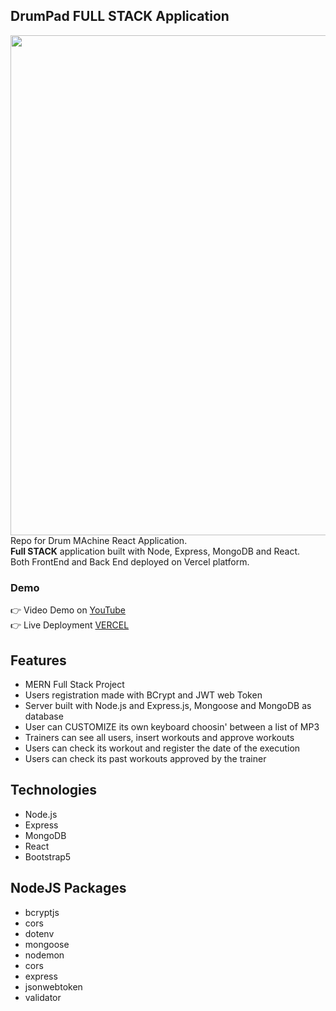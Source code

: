 ## DrumPad FULL STACK Application
<img src="https://github.com/Andrea-vicari/DrumMachine-MERN/blob/master/DrumMachine_GITHub_cover.jpg" width="800px">\
Repo for Drum MAchine React Application.\
**Full STACK** application built with Node, Express, MongoDB and React.\
Both FrontEnd and Back End deployed on Vercel platform.

 ### Demo
 👉 Video Demo on <a href="#" target="_blank" > YouTube</a>\
 👉 Live Deployment <a href="https://deploy-mern-api-render-frontend.vercel.app/" target="_blank" > VERCEL</a>

## Features
* MERN Full Stack Project
* Users registration made with BCrypt and JWT web Token
* Server built with Node.js and Express.js, Mongoose and MongoDB as database
* User can CUSTOMIZE its own keyboard choosin' between a list of MP3
* Trainers can see all users, insert workouts and approve workouts
* Users can check its workout and register the date of the execution
* Users can check its past workouts approved by the trainer

## Technologies
* Node.js
* Express
* MongoDB
* React
* Bootstrap5

## NodeJS Packages
* bcryptjs
* cors
* dotenv
* mongoose
* nodemon
* cors
* express
* jsonwebtoken
* validator

